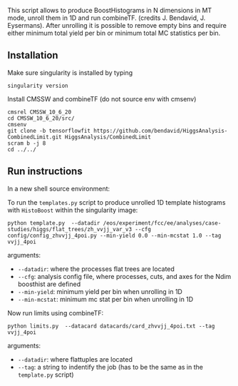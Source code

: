 This script allows to produce BoostHistograms in N dimensions in MT mode, unroll them in 1D and run combineTF. (credits J. Bendavid, J. Eysermans). After unrolling it is possible to remove empty bins and require either minimum total yield per bin or minimum total MC statistics per bin. 


## Installation


Make sure singularity is installed by typing 

```shell
singularity version
```

Install CMSSW and combineTF (do not source env with cmsenv)
```shell
cmsrel CMSSW_10_6_20
cd CMSSW_10_6_20/src/
cmsenv
git clone -b tensorflowfit https://github.com/bendavid/HiggsAnalysis-CombinedLimit.git HiggsAnalysis/CombinedLimit
scram b -j 8
cd ../../
```

## Run instructions

In a new shell source environment:

To run the ```templates.py``` script to produce unrolled 1D template histograms with ```HistoBoost``` within the singularity image:

```shell
python template.py  --datadir /eos/experiment/fcc/ee/analyses/case-studies/higgs/flat_trees/zh_vvjj_var_v3 --cfg config/config_zhvvjj_4poi.py --min-yield 0.0 --min-mcstat 1.0 --tag vvjj_4poi
```

arguments: 

- ```--datadir```: where the processes flat trees are located
- ```--cfg```: analysis config file, where processes, cuts, and axes for the Ndim boosthist are defined
- ```--min-yield```: minimum yield per bin when unrolling in 1D
- ```--min-mcstat```: minimum mc stat per bin when unrolling in 1D

Now run limits using combineTF:

```shell
python limits.py  --datacard datacards/card_zhvvjj_4poi.txt --tag vvjj_4poi
```

arguments: 

- ```--datadir```: where flattuples are located
- ```--tag```: a string to indentify the job (has to be the same as in the ```template.py``` script)
